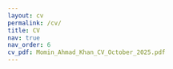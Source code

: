 ```yaml
---
layout: cv
permalink: /cv/
title: CV
nav: true
nav_order: 6
cv_pdf: Momin_Ahmad_Khan_CV_October_2025.pdf
---
```

